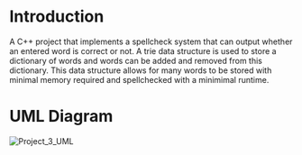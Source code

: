 # Introduction

A C++ project that implements a spellcheck system that can output whether an entered word is correct or not. A trie data structure is used to store a dictionary of words and words can be added and removed from this dictionary. This data structure allows for many words to be stored with minimal memory required and spellchecked with a minimimal runtime.

# UML Diagram

![Project_3_UML](https://github.com/A3Gold/trie-spellcheck/assets/105163708/41b57f94-a4c0-4f0a-91ed-ef3eab3d021c)


